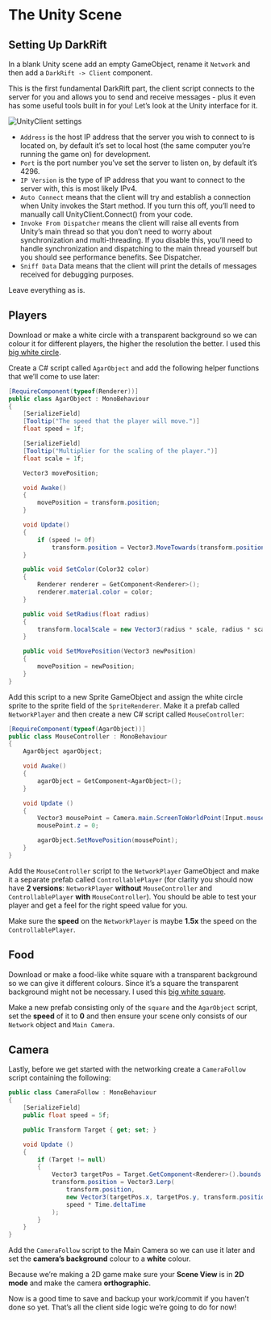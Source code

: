 # The Unity Scene
## Setting Up DarkRift
In a blank Unity scene add an empty GameObject, rename it `Network` and then add a `DarkRift -> Client` component.

This is the first fundamental DarkRift part, the client script connects to the server for you and allows you to send and receive messages - plus it even has some useful tools built in for you! Let’s look at the Unity interface for it.

![UnityClient settings](~/images/getting_started/unity_client.png "The settings for the UnityClient")

- `Address` is the host IP address that the server you wish to connect to is located on, by default it’s set to local host (the same computer you’re running the game on) for development.
- `Port` is the port number you’ve set the server to listen on, by default it’s 4296.
- `IP Version` is the type of IP address that you want to connect to the server with, this is most likely IPv4.
- `Auto Connect` means that the client will try and establish a connection when Unity invokes the Start method. If you turn this off, you’ll need to manually call UnityClient.Connect() from your code.
- `Invoke From Dispatcher` means the client will raise all events from Unity’s main thread so that you don’t need to worry about synchronization and multi-threading. If you disable this, you’ll need to handle synchronization and dispatching to the main thread yourself but you should see performance benefits. See Dispatcher.
- `Sniff Data` Data means that the client will print the details of messages received for debugging purposes.

Leave everything as is.

## Players
Download or make a white circle with a transparent background so we can colour it for different players, the higher the resolution the better. I used this [big white circle](https://goo.gl/images/hK8leu).

Create a C# script called `AgarObject` and add the following helper functions that we’ll come to use later:
```csharp
[RequireComponent(typeof(Renderer))]
public class AgarObject : MonoBehaviour
{
    [SerializeField]
    [Tooltip("The speed that the player will move.")]
    float speed = 1f;

    [SerializeField]
    [Tooltip("Multiplier for the scaling of the player.")]
    float scale = 1f;

    Vector3 movePosition;

    void Awake()
    {
        movePosition = transform.position;
    }

    void Update()
    {
        if (speed != 0f)
            transform.position = Vector3.MoveTowards(transform.position, movePosition, speed * Time.deltaTime);
    }

    public void SetColor(Color32 color)
    {
        Renderer renderer = GetComponent<Renderer>();
        renderer.material.color = color;
    }

    public void SetRadius(float radius)
    {
        transform.localScale = new Vector3(radius * scale, radius * scale, 1);
    }

    public void SetMovePosition(Vector3 newPosition)
    {
        movePosition = newPosition;
    }
}
```
Add this script to a new Sprite GameObject and assign the white circle sprite to the sprite field of the `SpriteRenderer`. Make it a prefab called `NetworkPlayer` and then create a new C# script called `MouseController`:
```csharp
[RequireComponent(typeof(AgarObject))]
public class MouseController : MonoBehaviour
{
    AgarObject agarObject;

    void Awake()
    {
        agarObject = GetComponent<AgarObject>();
    }

    void Update ()
    {
        Vector3 mousePoint = Camera.main.ScreenToWorldPoint(Input.mousePosition);
        mousePoint.z = 0;

        agarObject.SetMovePosition(mousePoint);
	}
}
```
Add the `MouseController` script to the `NetworkPlayer` GameObject and make it a separate prefab called `ControllablePlayer` (for clarity you should now have **2 versions**: `NetworkPlayer` **without** `MouseController` and `ControllablePlayer` **with** `MouseController`). You should be able to test your player and get a feel for the right speed value for you.

Make sure the **speed** on the `NetworkPlayer` is maybe **1.5x** the speed on the `ControllablePlayer`.

## Food
Download or make a food-like white square with a transparent background so we can give it different colours. Since it’s a square the transparent background might not be necessary. I used this [big white square](https://goo.gl/images/lOA64v).
        
Make a new prefab consisting only of the `square` and the `AgarObject` script, set the **speed** of it to **0** and then ensure your scene only consists of our `Network` object and `Main Camera`.

## Camera
Lastly, before we get started with the networking create a `CameraFollow` script containing the following:
```csharp
public class CameraFollow : MonoBehaviour
{
    [SerializeField]
    public float speed = 5f;

    public Transform Target { get; set; }

    void Update ()
    {
        if (Target != null)
        {
            Vector3 targetPos = Target.GetComponent<Renderer>().bounds.center;
            transform.position = Vector3.Lerp(
                transform.position,
                new Vector3(targetPos.x, targetPos.y, transform.position.z),
                speed * Time.deltaTime
            );
        }
    }
}
```
Add the `CameraFollow` script to the Main Camera so we can use it later and set the **camera’s background** colour to a **white** colour.

Because we’re making a 2D game make sure your **Scene View** is in **2D mode** and make the camera **orthographic**.

Now is a good time to save and backup your work/commit if you haven’t done so yet. That’s all the client side logic we’re going to do for now!
